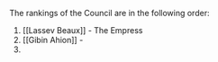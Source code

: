 The rankings of the Council are in the following order:

1) [[Lassev Beaux]] - The Empress
2) [[Gibin Ahion]] -  
3) 